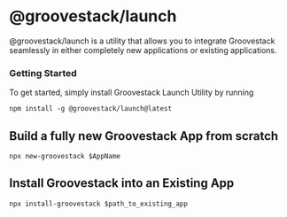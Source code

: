 # @groovestack/launch

@groovestack/launch is a utility that allows you to integrate Groovestack 
seamlessly in either completely new applications or existing applications.

### Getting Started

To get started, simply install Groovestack Launch Utility by running

`npm install -g @groovestack/launch@latest`

## Build a fully new Groovestack App from scratch

`npx new-groovestack $AppName`

## Install Groovestack into an Existing App

`npx install-groovestack $path_to_existing_app`


